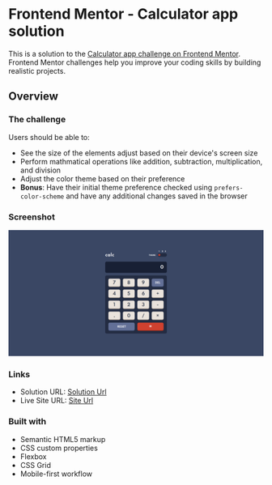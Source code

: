 # Frontend Mentor - Calculator app solution

This is a solution to the [Calculator app challenge on Frontend Mentor](https://www.frontendmentor.io/challenges/calculator-app-9lteq5N29). Frontend Mentor challenges help you improve your coding skills by building realistic projects.

## Overview

### The challenge

Users should be able to:

- See the size of the elements adjust based on their device's screen size
- Perform mathmatical operations like addition, subtraction, multiplication, and division
- Adjust the color theme based on their preference
- **Bonus**: Have their initial theme preference checked using `prefers-color-scheme` and have any additional changes saved in the browser

### Screenshot

![screenshot](./screenshot.png)

### Links

- Solution URL: [Solution Url](https://github.com/Mukeysh/calculator-app/tree/main)
- Live Site URL: [Site Url](https://60adf0c30b10fe6bb8f155fb--reverent-bartik-9903f6.netlify.app/)

### Built with

- Semantic HTML5 markup
- CSS custom properties
- Flexbox
- CSS Grid
- Mobile-first workflow
